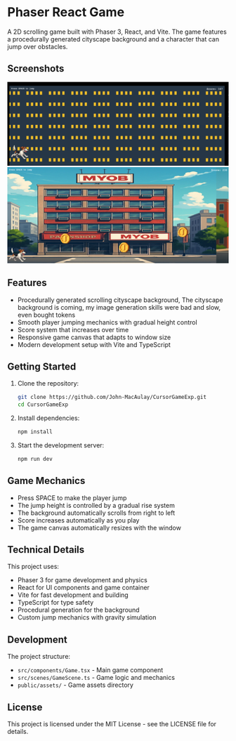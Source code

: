 # Phaser React Game

A 2D scrolling game built with Phaser 3, React, and Vite. The game features a procedurally generated cityscape background and a character that can jump over obstacles.

## Screenshots

![Game Screenshot](docs/game-screenshot.png)
![Game Screenshot 2](docs/game-screenshot-2.png)

## Features

- Procedurally generated scrolling cityscape background, The cityscape background is coming, my image generation skills were bad and slow, even bought tokens
- Smooth player jumping mechanics with gradual height control
- Score system that increases over time
- Responsive game canvas that adapts to window size
- Modern development setup with Vite and TypeScript

## Getting Started

1. Clone the repository:

   ```bash
   git clone https://github.com/John-MacAulay/CursorGameExp.git
   cd CursorGameExp
   ```

2. Install dependencies:

   ```bash
   npm install
   ```

3. Start the development server:
   ```bash
   npm run dev
   ```

## Game Mechanics

- Press SPACE to make the player jump
- The jump height is controlled by a gradual rise system
- The background automatically scrolls from right to left
- Score increases automatically as you play
- The game canvas automatically resizes with the window

## Technical Details

This project uses:

- Phaser 3 for game development and physics
- React for UI components and game container
- Vite for fast development and building
- TypeScript for type safety
- Procedural generation for the background
- Custom jump mechanics with gravity simulation

## Development

The project structure:

- `src/components/Game.tsx` - Main game component
- `src/scenes/GameScene.ts` - Game logic and mechanics
- `public/assets/` - Game assets directory

## License

This project is licensed under the MIT License - see the LICENSE file for details.
